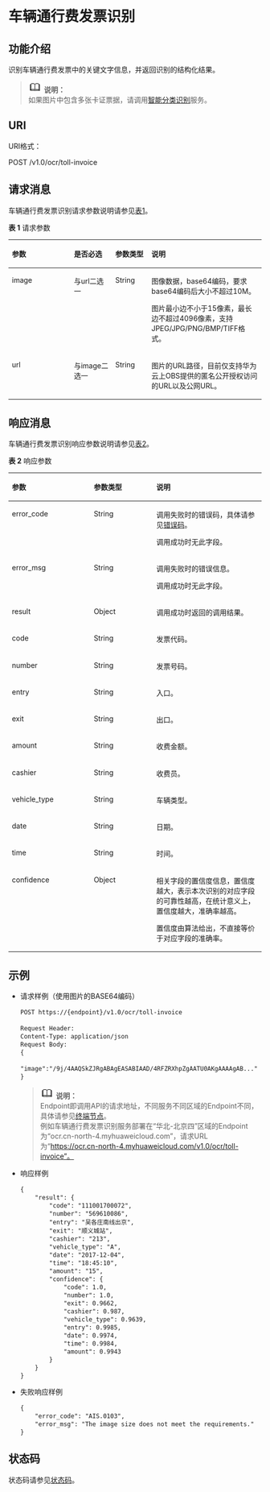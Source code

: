 # 车辆通行费发票识别<a name="ocr_03_0100"></a>

## 功能介绍<a name="section7237135610357"></a>

识别车辆通行费发票中的关键文字信息，并返回识别的结构化结果。

>![](public_sys-resources/icon-note.gif) **说明：**   
>如果图片中包含多张卡证票据，请调用[智能分类识别](智能分类识别.md)服务。  

## URI<a name="section1416243117362"></a>

URI格式：

POST /v1.0/ocr/toll-invoice

## 请求消息<a name="section1827183217371"></a>

车辆通行费发票识别请求参数说明请参见[表1](#table12874063514)。

**表 1**  请求参数

<a name="table12874063514"></a>
<table><thead align="left"><tr id="row1132134012356"><th class="cellrowborder" valign="top" width="24.48755124487551%" id="mcps1.2.5.1.1"><p id="p2032164033519"><a name="p2032164033519"></a><a name="p2032164033519"></a>参数</p>
</th>
<th class="cellrowborder" valign="top" width="16.328367163283673%" id="mcps1.2.5.1.2"><p id="p032116403353"><a name="p032116403353"></a><a name="p032116403353"></a>是否必选</p>
</th>
<th class="cellrowborder" valign="top" width="14.288571142885711%" id="mcps1.2.5.1.3"><p id="p1432144083518"><a name="p1432144083518"></a><a name="p1432144083518"></a>参数类型</p>
</th>
<th class="cellrowborder" valign="top" width="44.89551044895511%" id="mcps1.2.5.1.4"><p id="p232115408352"><a name="p232115408352"></a><a name="p232115408352"></a>说明</p>
</th>
</tr>
</thead>
<tbody><tr id="row1232124033519"><td class="cellrowborder" valign="top" width="24.48755124487551%" headers="mcps1.2.5.1.1 "><p id="p7321124083513"><a name="p7321124083513"></a><a name="p7321124083513"></a>image</p>
</td>
<td class="cellrowborder" valign="top" width="16.328367163283673%" headers="mcps1.2.5.1.2 "><p id="p7321840163514"><a name="p7321840163514"></a><a name="p7321840163514"></a>与url二选一</p>
</td>
<td class="cellrowborder" valign="top" width="14.288571142885711%" headers="mcps1.2.5.1.3 "><p id="p832124013517"><a name="p832124013517"></a><a name="p832124013517"></a>String</p>
</td>
<td class="cellrowborder" valign="top" width="44.89551044895511%" headers="mcps1.2.5.1.4 "><p id="p14943171191916"><a name="p14943171191916"></a><a name="p14943171191916"></a>图像数据，base64编码，要求base64编码后大小不超过10M。</p>
<p id="p1432194023513"><a name="p1432194023513"></a><a name="p1432194023513"></a>图片最小边不小于15像素，最长边不超过4096像素，支持JPEG/JPG/PNG/BMP/TIFF格式。</p>
</td>
</tr>
<tr id="row4763141684718"><td class="cellrowborder" valign="top" width="24.48755124487551%" headers="mcps1.2.5.1.1 "><p id="p14453132574912"><a name="p14453132574912"></a><a name="p14453132574912"></a>url</p>
</td>
<td class="cellrowborder" valign="top" width="16.328367163283673%" headers="mcps1.2.5.1.2 "><p id="p1453192511499"><a name="p1453192511499"></a><a name="p1453192511499"></a>与image二选一</p>
</td>
<td class="cellrowborder" valign="top" width="14.288571142885711%" headers="mcps1.2.5.1.3 "><p id="p045315256490"><a name="p045315256490"></a><a name="p045315256490"></a>String</p>
</td>
<td class="cellrowborder" valign="top" width="44.89551044895511%" headers="mcps1.2.5.1.4 "><p id="p144539252496"><a name="p144539252496"></a><a name="p144539252496"></a>图片的URL路径，目前仅支持华为云上OBS提供的匿名公开授权访问的URL以及公网URL。</p>
</td>
</tr>
</tbody>
</table>

## 响应消息<a name="section48624912510"></a>

车辆通行费发票识别响应参数说明请参见[表2](#table7331440133519)。

**表 2**  响应参数

<a name="table7331440133519"></a>
<table><thead align="left"><tr id="row4321140143513"><th class="cellrowborder" valign="top" width="32.32%" id="mcps1.2.4.1.1"><p id="p2321124017355"><a name="p2321124017355"></a><a name="p2321124017355"></a>参数</p>
</th>
<th class="cellrowborder" valign="top" width="24.73%" id="mcps1.2.4.1.2"><p id="p33211840163519"><a name="p33211840163519"></a><a name="p33211840163519"></a>参数类型</p>
</th>
<th class="cellrowborder" valign="top" width="42.95%" id="mcps1.2.4.1.3"><p id="p232116400354"><a name="p232116400354"></a><a name="p232116400354"></a>说明</p>
</th>
</tr>
</thead>
<tbody><tr id="row1532118409359"><td class="cellrowborder" valign="top" width="32.32%" headers="mcps1.2.4.1.1 "><p id="p133211140153512"><a name="p133211140153512"></a><a name="p133211140153512"></a>error_code</p>
</td>
<td class="cellrowborder" valign="top" width="24.73%" headers="mcps1.2.4.1.2 "><p id="p0321114063510"><a name="p0321114063510"></a><a name="p0321114063510"></a>String</p>
</td>
<td class="cellrowborder" valign="top" width="42.95%" headers="mcps1.2.4.1.3 "><p id="p232218407359"><a name="p232218407359"></a><a name="p232218407359"></a>调用失败时的错误码，具体请参见<a href="错误码.md">错误码</a>。</p>
<p id="p18322114010357"><a name="p18322114010357"></a><a name="p18322114010357"></a>调用成功时无此字段。</p>
</td>
</tr>
<tr id="row1322174023516"><td class="cellrowborder" valign="top" width="32.32%" headers="mcps1.2.4.1.1 "><p id="p16322134093515"><a name="p16322134093515"></a><a name="p16322134093515"></a>error_msg</p>
</td>
<td class="cellrowborder" valign="top" width="24.73%" headers="mcps1.2.4.1.2 "><p id="p6322134018357"><a name="p6322134018357"></a><a name="p6322134018357"></a>String</p>
</td>
<td class="cellrowborder" valign="top" width="42.95%" headers="mcps1.2.4.1.3 "><p id="p332213406359"><a name="p332213406359"></a><a name="p332213406359"></a>调用失败时的错误信息。</p>
<p id="p133224409353"><a name="p133224409353"></a><a name="p133224409353"></a>调用成功时无此字段。</p>
</td>
</tr>
<tr id="row1232218406354"><td class="cellrowborder" valign="top" width="32.32%" headers="mcps1.2.4.1.1 "><p id="p83224401358"><a name="p83224401358"></a><a name="p83224401358"></a>result</p>
</td>
<td class="cellrowborder" valign="top" width="24.73%" headers="mcps1.2.4.1.2 "><p id="p1532210403358"><a name="p1532210403358"></a><a name="p1532210403358"></a>Object</p>
</td>
<td class="cellrowborder" valign="top" width="42.95%" headers="mcps1.2.4.1.3 "><p id="p15322940193510"><a name="p15322940193510"></a><a name="p15322940193510"></a>调用成功时返回的调用结果。</p>
</td>
</tr>
<tr id="row1032264063517"><td class="cellrowborder" valign="top" width="32.32%" headers="mcps1.2.4.1.1 "><p id="p3322540183512"><a name="p3322540183512"></a><a name="p3322540183512"></a>code</p>
</td>
<td class="cellrowborder" valign="top" width="24.73%" headers="mcps1.2.4.1.2 "><p id="p123221540183510"><a name="p123221540183510"></a><a name="p123221540183510"></a>String</p>
</td>
<td class="cellrowborder" valign="top" width="42.95%" headers="mcps1.2.4.1.3 "><p id="p1132254053512"><a name="p1132254053512"></a><a name="p1132254053512"></a>发票代码。</p>
</td>
</tr>
<tr id="row9322114012353"><td class="cellrowborder" valign="top" width="32.32%" headers="mcps1.2.4.1.1 "><p id="p1132214073518"><a name="p1132214073518"></a><a name="p1132214073518"></a>number</p>
</td>
<td class="cellrowborder" valign="top" width="24.73%" headers="mcps1.2.4.1.2 "><p id="p113224409358"><a name="p113224409358"></a><a name="p113224409358"></a>String</p>
</td>
<td class="cellrowborder" valign="top" width="42.95%" headers="mcps1.2.4.1.3 "><p id="p332244019359"><a name="p332244019359"></a><a name="p332244019359"></a>发票号码。</p>
</td>
</tr>
<tr id="row11322194053517"><td class="cellrowborder" valign="top" width="32.32%" headers="mcps1.2.4.1.1 "><p id="p1132244023510"><a name="p1132244023510"></a><a name="p1132244023510"></a>entry</p>
</td>
<td class="cellrowborder" valign="top" width="24.73%" headers="mcps1.2.4.1.2 "><p id="p203227409359"><a name="p203227409359"></a><a name="p203227409359"></a>String</p>
</td>
<td class="cellrowborder" valign="top" width="42.95%" headers="mcps1.2.4.1.3 "><p id="p93221440193512"><a name="p93221440193512"></a><a name="p93221440193512"></a>入口。</p>
</td>
</tr>
<tr id="row23221240193513"><td class="cellrowborder" valign="top" width="32.32%" headers="mcps1.2.4.1.1 "><p id="p5322194015355"><a name="p5322194015355"></a><a name="p5322194015355"></a>exit</p>
</td>
<td class="cellrowborder" valign="top" width="24.73%" headers="mcps1.2.4.1.2 "><p id="p1432244083510"><a name="p1432244083510"></a><a name="p1432244083510"></a>String</p>
</td>
<td class="cellrowborder" valign="top" width="42.95%" headers="mcps1.2.4.1.3 "><p id="p532216409352"><a name="p532216409352"></a><a name="p532216409352"></a>出口。</p>
</td>
</tr>
<tr id="row1832211400354"><td class="cellrowborder" valign="top" width="32.32%" headers="mcps1.2.4.1.1 "><p id="p193223404358"><a name="p193223404358"></a><a name="p193223404358"></a>amount</p>
</td>
<td class="cellrowborder" valign="top" width="24.73%" headers="mcps1.2.4.1.2 "><p id="p2322154063511"><a name="p2322154063511"></a><a name="p2322154063511"></a>String</p>
</td>
<td class="cellrowborder" valign="top" width="42.95%" headers="mcps1.2.4.1.3 "><p id="p15322640103516"><a name="p15322640103516"></a><a name="p15322640103516"></a>收费金额。</p>
</td>
</tr>
<tr id="row532214033511"><td class="cellrowborder" valign="top" width="32.32%" headers="mcps1.2.4.1.1 "><p id="p103221340113519"><a name="p103221340113519"></a><a name="p103221340113519"></a>cashier</p>
</td>
<td class="cellrowborder" valign="top" width="24.73%" headers="mcps1.2.4.1.2 "><p id="p11323540143519"><a name="p11323540143519"></a><a name="p11323540143519"></a>String</p>
</td>
<td class="cellrowborder" valign="top" width="42.95%" headers="mcps1.2.4.1.3 "><p id="p143231240193520"><a name="p143231240193520"></a><a name="p143231240193520"></a>收费员。</p>
</td>
</tr>
<tr id="row14323154015352"><td class="cellrowborder" valign="top" width="32.32%" headers="mcps1.2.4.1.1 "><p id="p19323114010358"><a name="p19323114010358"></a><a name="p19323114010358"></a>vehicle_type</p>
</td>
<td class="cellrowborder" valign="top" width="24.73%" headers="mcps1.2.4.1.2 "><p id="p17323140193511"><a name="p17323140193511"></a><a name="p17323140193511"></a>String</p>
</td>
<td class="cellrowborder" valign="top" width="42.95%" headers="mcps1.2.4.1.3 "><p id="p932317404351"><a name="p932317404351"></a><a name="p932317404351"></a>车辆类型。</p>
</td>
</tr>
<tr id="row332384015357"><td class="cellrowborder" valign="top" width="32.32%" headers="mcps1.2.4.1.1 "><p id="p143237402357"><a name="p143237402357"></a><a name="p143237402357"></a>date</p>
</td>
<td class="cellrowborder" valign="top" width="24.73%" headers="mcps1.2.4.1.2 "><p id="p132312408353"><a name="p132312408353"></a><a name="p132312408353"></a>String</p>
</td>
<td class="cellrowborder" valign="top" width="42.95%" headers="mcps1.2.4.1.3 "><p id="p632394017357"><a name="p632394017357"></a><a name="p632394017357"></a>日期。</p>
</td>
</tr>
<tr id="row11323104018351"><td class="cellrowborder" valign="top" width="32.32%" headers="mcps1.2.4.1.1 "><p id="p93233409356"><a name="p93233409356"></a><a name="p93233409356"></a>time</p>
</td>
<td class="cellrowborder" valign="top" width="24.73%" headers="mcps1.2.4.1.2 "><p id="p173237408356"><a name="p173237408356"></a><a name="p173237408356"></a>String</p>
</td>
<td class="cellrowborder" valign="top" width="42.95%" headers="mcps1.2.4.1.3 "><p id="p23231640193512"><a name="p23231640193512"></a><a name="p23231640193512"></a>时间。</p>
</td>
</tr>
<tr id="row153235406357"><td class="cellrowborder" valign="top" width="32.32%" headers="mcps1.2.4.1.1 "><p id="p6323340163516"><a name="p6323340163516"></a><a name="p6323340163516"></a>confidence</p>
</td>
<td class="cellrowborder" valign="top" width="24.73%" headers="mcps1.2.4.1.2 "><p id="p03231240153519"><a name="p03231240153519"></a><a name="p03231240153519"></a>Object</p>
</td>
<td class="cellrowborder" valign="top" width="42.95%" headers="mcps1.2.4.1.3 "><p id="p7467217201311"><a name="p7467217201311"></a><a name="p7467217201311"></a>相关字段的置信度信息，置信度越大，表示本次识别的对应字段的可靠性越高，在统计意义上，置信度越大，准确率越高。</p>
<p id="p1732314033517"><a name="p1732314033517"></a><a name="p1732314033517"></a>置信度由算法给出，不直接等价于对应字段的准确率。</p>
</td>
</tr>
</tbody>
</table>

## 示例<a name="section542713755519"></a>

-   请求样例（使用图片的BASE64编码）

    ```
    POST https://{endpoint}/v1.0/ocr/toll-invoice
    
    Request Header:
    Content-Type: application/json
    Request Body: 
    {
        "image":"/9j/4AAQSkZJRgABAgEASABIAAD/4RFZRXhpZgAATU0AKgAAAAgAB..."
    }
    ```

    >![](public_sys-resources/icon-note.gif) **说明：**   
    >Endpoint即调用API的请求地址，不同服务不同区域的Endpoint不同，具体请参见[终端节点](终端节点.md)。  
    >例如车辆通行费发票识别服务部署在“华北-北京四”区域的Endpoint为“ocr.cn-north-4.myhuaweicloud.com”，请求URL为“https://ocr.cn-north-4.myhuaweicloud.com/v1.0/ocr/toll-invoice”。  

-   响应样例

    ```
    {
        "result": {
            "code": "111001700072", 
            "number": "569610086", 
            "entry": "吴各庄南线出京", 
            "exit": "顺义城站", 
            "cashier": "213", 
            "vehicle_type": "A", 
            "date": "2017-12-04", 
            "time": "18:45:10", 
            "amount": "15", 
            "confidence": {
                "code": 1.0, 
                "number": 1.0, 
                "exit": 0.9662, 
                "cashier": 0.987, 
                "vehicle_type": 0.9639, 
                "entry": 0.9985, 
                "date": 0.9974, 
                "time": 0.9984, 
                "amount": 0.9943
            }
        }
    }
    ```

-   失败响应样例

    ```
    {
        "error_code": "AIS.0103", 
        "error_msg": "The image size does not meet the requirements." 
    }
    ```


## 状态码<a name="section671793814815"></a>

状态码请参见[状态码](状态码.md)。

